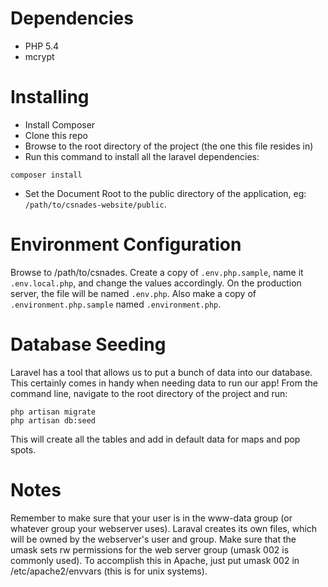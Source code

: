 # Dependencies
* PHP 5.4
* mcrypt

# Installing
* Install Composer
* Clone this repo
* Browse to the root directory of the project (the one this file resides in)
* Run this command to install all the laravel dependencies:
````
composer install
````
* Set the Document Root to the public directory of the application, eg:
````/path/to/csnades-website/public````.

# Environment Configuration
Browse to /path/to/csnades. Create a copy of ````.env.php.sample````,
name it ````.env.local.php````, and change the values accordingly. On the
production server, the file will be named ````.env.php````. Also make a copy
of ````.environment.php.sample```` named ````.environment.php````.

# Database Seeding
Laravel has a tool that allows us to put a bunch of data into our database. This
certainly comes in handy when needing data to run our app! From the command
line, navigate to the root directory of the project and run:
````
php artisan migrate
php artisan db:seed
````

This will create all the tables and add in default data for maps and pop spots.

# Notes
Remember to make sure that your user is in the www-data group (or whatever group
your webserver uses). Laraval creates its own files, which will be owned by the
webserver's user and group. Make sure that the umask sets rw permissions
for the web server group (umask 002 is commonly used). To accomplish this in
Apache, just put umask 002 in /etc/apache2/envvars (this is for unix systems). 